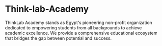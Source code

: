 # Think-lab-Academy
ThinkLab Academy stands as Egypt's pioneering non-profit organization dedicated to empowering students from all backgrounds to achieve academic excellence. We provide a comprehensive educational ecosystem that bridges the gap between potential and success.
